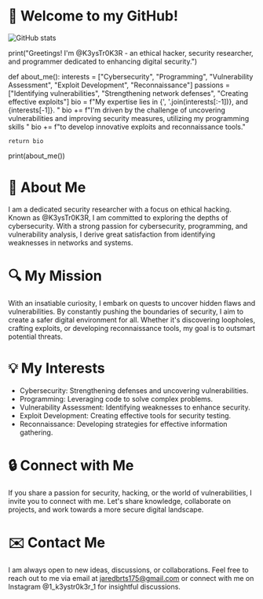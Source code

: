 # 👋 Welcome to my GitHub!

![GitHub stats](https://github-readme-stats.vercel.app/api?username=your_username&show_icons=true&theme=radical)

print("Greetings! I'm @K3ysTr0K3R - an ethical hacker, security researcher, and programmer dedicated to enhancing digital security.")

def about_me():
    interests = ["Cybersecurity", "Programming", "Vulnerability Assessment", "Exploit Development", "Reconnaissance"]
    passions = ["Identifying vulnerabilities", "Strengthening network defenses", "Creating effective exploits"]
    bio = f"My expertise lies in {', '.join(interests[:-1])}, and {interests[-1]}. "
    bio += f"I'm driven by the challenge of uncovering vulnerabilities and improving security measures, utilizing my programming skills "
    bio += f"to develop innovative exploits and reconnaissance tools."

    return bio

print(about_me())

# 📖 About Me
I am a dedicated security researcher with a focus on ethical hacking. Known as @K3ysTr0K3R, I am committed to exploring the depths of cybersecurity. With a strong passion for cybersecurity, programming, and vulnerability analysis, I derive great satisfaction from identifying weaknesses in networks and systems.

# 🔍 My Mission
With an insatiable curiosity, I embark on quests to uncover hidden flaws and vulnerabilities. By constantly pushing the boundaries of security, I aim to create a safer digital environment for all. Whether it's discovering loopholes, crafting exploits, or developing reconnaissance tools, my goal is to outsmart potential threats.

# 💡 My Interests
- Cybersecurity: Strengthening defenses and uncovering vulnerabilities.
- Programming: Leveraging code to solve complex problems.
- Vulnerability Assessment: Identifying weaknesses to enhance security.
- Exploit Development: Creating effective tools for security testing.
- Reconnaissance: Developing strategies for effective information gathering.

# 🔒 Connect with Me
If you share a passion for security, hacking, or the world of vulnerabilities, I invite you to connect with me. Let's share knowledge, collaborate on projects, and work towards a more secure digital landscape.

# ✉️ Contact Me
I am always open to new ideas, discussions, or collaborations. Feel free to reach out to me via email at jaredbrts175@gmail.com or connect with me on Instagram @1_k3ystr0k3r_1 for insightful discussions.
